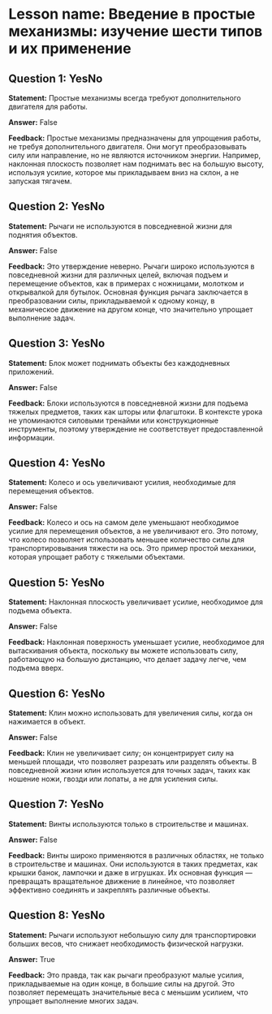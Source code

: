 # Lesson name: Введение в простые механизмы: изучение шести типов и их применение

## Question 1: YesNo

**Statement:** Простые механизмы всегда требуют дополнительного двигателя для работы.

**Answer:** False

**Feedback:**
Простые механизмы предназначены для упрощения работы, не требуя дополнительного двигателя. Они могут преобразовывать силу или направление, но не являются источником энергии. Например, наклонная плоскость позволяет нам поднимать вес на большую высоту, используя усилие, которое мы прикладываем вниз на склон, а не запуская тягачем.


## Question 2: YesNo

**Statement:** Рычаги не используются в повседневной жизни для поднятия объектов.

**Answer:** False

**Feedback:**
Это утверждение неверно. Рычаги широко используются в повседневной жизни для различных целей, включая подъем и перемещение объектов, как в примерах с ножницами, молотком и открывалкой для бутылок. Основная функция рычага заключается в преобразовании силы, прикладываемой к одному концу, в механическое движение на другом конце, что значительно упрощает выполнение задач.


## Question 3: YesNo

**Statement:** Блок может поднимать объекты без каждодневных приложений.

**Answer:** False

**Feedback:**
Блоки используются в повседневной жизни для подъема тяжелых предметов, таких как шторы или флагштоки. В контексте урока не упоминаются силовыми тренайми или конструкционные инструменты, поэтому утверждение не соответствует предоставленной информации.


## Question 4: YesNo

**Statement:** Колесо и ось увеличивают усилия, необходимые для перемещения объектов.

**Answer:** False

**Feedback:**
Колесо и ось на самом деле уменьшают необходимое усилие для перемещения объектов, а не увеличивают его. Это потому, что колесо позволяет использовать меньшее количество силы для транспортировывания тяжести на ось. Это пример простой механики, которая упрощает работу с тяжелыми объектами.


## Question 5: YesNo

**Statement:** Наклонная плоскость увеличивает усилие, необходимое для подъема объекта.

**Answer:** False

**Feedback:**
Наклонная поверхность уменьшает усилие, необходимое для вытаскивания объекта, поскольку вы можете использовать силу, работающую на большую дистанцию, что делает задачу легче, чем подъема вверх.


## Question 6: YesNo

**Statement:** Клин можно использовать для увеличения силы, когда он нажимается в объект.

**Answer:** False

**Feedback:**
Клин не увеличивает силу; он концентрирует силу на меньшей площади, что позволяет разрезать или разделять объекты. В повседневной жизни клин используется для точных задач, таких как ношение ножи, гвозди или лопаты, а не для усиления силы.


## Question 7: YesNo

**Statement:** Винты используются только в строительстве и машинах.

**Answer:** False

**Feedback:**
Винты широко применяются в различных областях, не только в строительстве и машинах. Они используются в таких предметах, как крышки банок, лампочки и даже в игрушках. Их основная функция — превращать вращательное движение в линейное, что позволяет эффективно соединять и закреплять различные объекты.


## Question 8: YesNo

**Statement:** Рычаги используют небольшую силу для транспортировки больших весов, что снижает необходимость физической нагрузки.

**Answer:** True

**Feedback:**
Это правда, так как рычаги преобразуют малые усилия, прикладываемые на один конце, в большие силы на другой. Это позволяет перемещать значительные веса с меньшим усилием, что упрощает выполнение многих задач.

